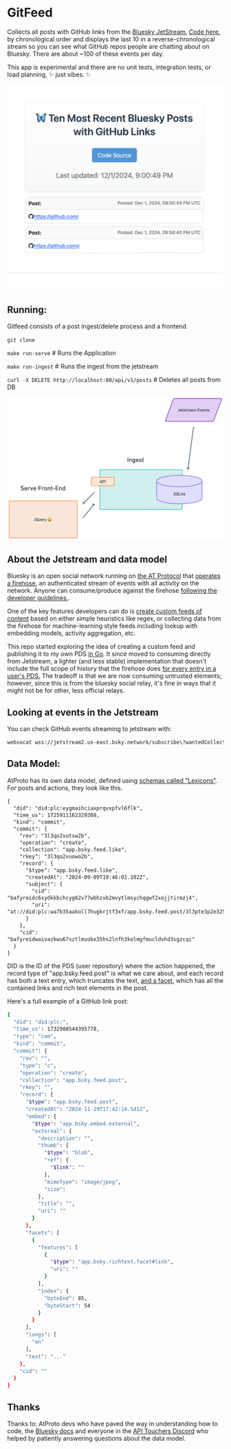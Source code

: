# GitFeed

Collects all posts with GitHub links from the [Bluesky JetStream.](https://docs.bsky.app/blog/jetstream) [Code here.](https://github.com/bluesky-social/jetstream) by chronological order and displays the last 10 in a reverse-chronological stream so you can see what GitHub repos people are chatting about on Bluesky.  There are about ~100 of these events per day. 

This app is experimental and there are no unit tests, integration tests, or load planning, ✨ just vibes. ✨

![](/ui.png)

## Running: 

Gitfeed consists of a post ingest/delete process and a frontend. 

 `git clone`

`make run-serve` # Runs the Application

`make run-ingest` # Runs the ingest from the jetstream

`curl -X DELETE http://localhost:80/api/v1/posts` # Deletes all posts from DB

![](/architecture.png)

## About the Jetstream and data model 

Bluesky is an open social network running on [the AT Protocol](https://github.com/bluesky-social/pds?tab=readme-ov-file#what-is-at-protocol) that [operates a firehose](https://docs.bsky.app/docs/advanced-guides/firehose), an authenticated stream of events with all activity on the network. Anyone can consume/produce against the firehose [following the developer guidelines.](https://docs.bsky.app/docs/support/developer-guidelines). 

One of the key features developers can do is [create custom feeds of content](https://docs.bsky.app/docs/starter-templates/custom-feeds) based on either simple heuristics like regex, or collecting data from the firehose for machine-learning style feeds including lookup with embedding models, activity aggregation, etc.  

This repo started exploring the idea of creating a custom feed and publishing it to my own PDS [in Go](https://github.com/veekaybee/gitfeed/blob/main/publishXRPC.go). It since moved to consuming directly from Jetstream, a lighter (and less stable) implementation that doesn't include the full scope of history that the firehose does [for every entry in a user's PDS.](https://jazco.dev/2024/09/24/jetstream/.) The tradeoff is that we are now consuming untrusted elements; however, since this is from the bluesky social relay, it's fine in ways that it might not be for other, less official relays.   

## Looking at events in the Jetstream

You can check GitHub events streaming to jetstream with: 

```sh
websocat wss://jetstream2.us-east.bsky.network/subscribe\?wantedCollections=app.bsky.feed.post | grep "github" | jq .
```

## Data Model:

AtProto has its own data model, defined using [schemas called "Lexicons"](https://atproto.com/guides/lexicon). For posts and actions, they look like this. 

```json5
{
  "did": "did:plc:eygmaihciaxprqvxpfvl6flk",
  "time_us": 1725911162329308,
  "kind": "commit",
  "commit": {
    "rev": "3l3qo2vutsw2b",
    "operation": "create",
    "collection": "app.bsky.feed.like",
    "rkey": "3l3qo2vuowo2b",
    "record": {
      "$type": "app.bsky.feed.like",
      "createdAt": "2024-09-09T19:46:02.102Z",
      "subject": {
        "cid": "bafyreidc6sydkkbchcyg62v77wbhzvb2mvytlmsychqgwf2xojjtirmzj4",
        "uri": "at://did:plc:wa7b35aakoll7hugkrjtf3xf/app.bsky.feed.post/3l3pte3p2e325"
      }
    },
    "cid": "bafyreidwaivazkwu67xztlmuobx35hs2lnfh3kolmgfmucldvhd3sgzcqi"
  }
}
```

DID is the ID of the PDS (user repository) where the action happened, the record type of "app.bsky.feed.post" is what we care about, and each record has both a text entry, which truncates the text, [and a facet](https://docs.bsky.app/docs/advanced-guides/post-richtext), which has all the contained links and rich text elements in the post. 

Here's a full example of a GitHub link post:

```sh
{
  "did": "did:plc:",
  "time_us": 1732988544395778,
  "type": "com",
  "kind": "commit",
  "commit": {
    "rev": "",
    "type": "c",
    "operation": "create",
    "collection": "app.bsky.feed.post",
    "rkey": "",
    "record": {
      "$type": "app.bsky.feed.post",
      "createdAt": "2024-11-29T17:42:14.541Z",
      "embed": {
        "$type": "app.bsky.embed.external",
        "external": {
          "description": "",
          "thumb": {
            "$type": "blob",
            "ref": {
              "$link": ""
            },
            "mimeType": "image/jpeg",
            "size": 
          },
          "title": "",
          "uri": ""
        }
      },
      "facets": [
        {
          "features": [
            {
              "$type": "app.bsky.richtext.facet#link",
              "uri": ""
            }
          ],
          "index": {
            "byteEnd": 85,
            "byteStart": 54
          }
        }
      ],
      "langs": [
        "en"
      ],
      "text": "..."
    },
    "cid": ""
  }
}
```

## Thanks

Thanks to: AtProto devs who have paved the way in understanding how to code, the [Bluesky docs](https://docs.bsky.app/) and everyone in the [API Touchers Discord](discord.gg/FS9U8A7F) who helped by patiently answering questions about the data model. 

